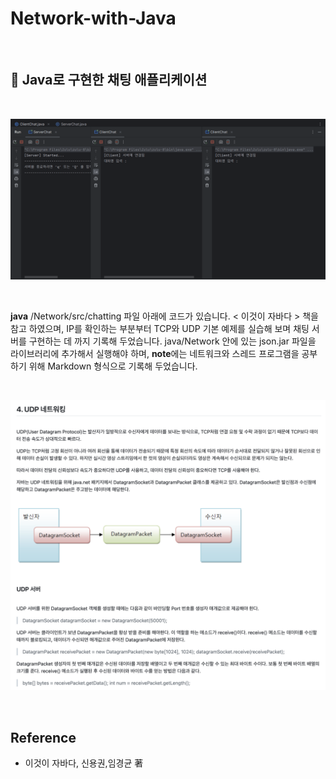 # Network-with-Java

<br>

## 🥕 Java로 구현한 채팅 애플리케이션

<br>

![Project](./images/main0.gif)

<br>

**java** /Network/src/chatting 파일 아래에 코드가 있습니다. < 이것이 자바다 > 책을 참고 하였으며, IP를 확인하는 부분부터 TCP와 UDP 기본 예제를 실습해 보며 
채팅 서버를 구현하는 데 까지 기록해 두었습니다. java/Network 안에 있는 json.jar 파일을 라이브러리에 추가해서 실행해야 하며, **note**에는 네트워크와 스레드 프로그램을 공부하기 위해 Markdown 형식으로 기록해 두었습니다.

<br>

![Project](./images/main1.png)

<br>

## Reference

- 이것이 자바다, 신용권,임경균 著